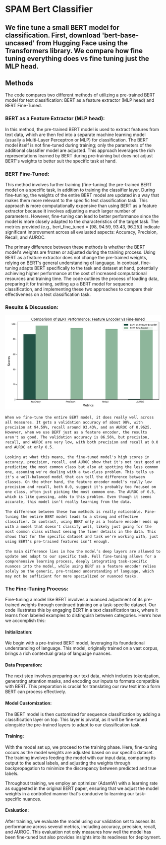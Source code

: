 # SPAM Bert Classifier 
## We fine tune a small BERT model for classification. First, download 'bert-base-uncased' from Hugging Face using the Transformers library. We compare how fine tuning everything does vs fine tuning just the MLP head. 

## Methods
The code compares two different methods of utilizing a pre-trained BERT model for text classification: BERT as a feature extractor (MLP head) and BERT Fine-Tuned.

### BERT as a Feature Extractor (MLP head): 
In this method, the pre-trained BERT model is used to extract features from text data, which are then fed into a separate machine learning model (usually a Multi-Layer Perceptron or MLP) for classification. The BERT model itself is not fine-tuned during training; only the parameters of the additional classifier model are adjusted. This approach leverages the rich representations learned by BERT during pre-training but does not adjust BERT's weights to better suit the specific task at hand. 

### BERT Fine-Tuned: 
This method involves further training (fine-tuning) the pre-trained BERT model on a specific task, in addition to training the classifier layer. During fine-tuning, the weights of the entire BERT model are updated in a way that makes them more relevant to the specific text classification task. This approach is more computationally expensive than using BERT as a feature extractor because it involves adjusting a much larger number of parameters. However, fine-tuning can lead to better performance since the model is more closely adapted to the characteristics of the target task. The metrics provided (e.g., bert_fine_tuned = [98, 94.59, 93.43, 96.25]) indicate significant improvement across all evaluated aspects: Accuracy, Precision, Recall, and AUROC.

The primary difference between these methods is whether the BERT model's weights are frozen or adjusted during the training process. Using BERT as a feature extractor does not change the pre-trained weights, relying on BERT's general understanding of language. In contrast, fine-tuning adapts BERT specifically to the task and dataset at hand, potentially achieving higher performance at the cost of increased computational resources and training time. The code outlines the process of loading data, preparing it for training, setting up a BERT model for sequence classification, and implementing these two approaches to compare their effectiveness on a text classification task.

### Results & Discussion:
![Performance Comparison](performance_comparison.png)

    When we fine-tune the entire BERT model, it does really well across all measures. It gets a validation accuracy of about 98%, with precision at 94.59%, recall around 93.43%, and an AUROC of 0.9625. However, when we use BERT just as a feature encoder, the results aren't as good. The validation accuracy is 86.56%, but precision, recall, and AUROC are very low, with both precision and recall at 0.0 and AUROC at only 0.5.

    Looking at what this means, the fine-tuned model's high scores in accuracy, precision, recall, and AUROC show that it's not just good at predicting the most common class but also at spotting the less common one, assuming we're dealing with a two-class problem. This tells us it's a well-balanced model that can tell the difference between classes. On the other hand, the feature encoder model's really low precision and recall, both 0.0, suggest it's probably too focused on one class, often just picking the most common one. The AUROC of 0.5, which is like guessing, adds to this problem. Even though it seems accurate, this model isn't really learning from the data.

    The difference between these two methods is really noticeable. Fine-tuning the entire BERT model leads to a strong and effective classifier. In contrast, using BERT only as a feature encoder ends up with a model that doesn't classify well, likely just going for the most common class without seeing the finer details in the data. This shows that for the specific dataset and task we're working with, just using BERT's pre-trained features isn't enough.

    the main difference lies in how the model’s deep layers are allowed to update and adapt to our specific task. Full fine-tuning allows for a comprehensive learning process, deeply integrating task-specific nuances into the model, while using BERT as a feature encoder relies solely on the generic, pre-trained understanding of language, which may not be sufficient for more specialized or nuanced tasks.


### The Fine-Tuning Process:
Fine-tuning a model like BERT involves a nuanced adjustment of its pre-trained weights through continued training on a task-specific dataset. Our code illustrates this by engaging BERT in a text classification task, where it learns from labeled examples to distinguish between categories. Here’s how we accomplish this:

#### Initialization: 
We begin with a pre-trained BERT model, leveraging its foundational understanding of language. This model, originally trained on a vast corpus, brings a rich contextual grasp of language nuances.

#### Data Preparation: 
The next step involves preparing our text data, which includes tokenization, generating attention masks, and encoding our inputs to formats compatible with BERT. This preparation is crucial for translating our raw text into a form BERT can process effectively.

#### Model Customization: 
The BERT model is then customized for sequence classification by adding a classification layer on top. This layer is pivotal, as it will be fine-tuned alongside the pre-trained layers to adapt to our classification task.

#### Training: 
With the model set up, we proceed to the training phase. Here, fine-tuning occurs as the model weights are adjusted based on our specific dataset. The training involves feeding the model with our input data, comparing its output to the actual labels, and adjusting the weights through backpropagation to minimize the discrepancy between predicted and true labels.

Throughout training, we employ an optimizer (AdamW) with a learning rate as suggested in the original BERT paper, ensuring that we adjust the model weights in a controlled manner that's conducive to learning our task-specific nuances.

#### Evaluation:
After training, we evaluate the model using our validation set to assess its performance across several metrics, including accuracy, precision, recall, and AUROC. This evaluation not only measures how well the model has been fine-tuned but also provides insights into its readiness for deployment.

